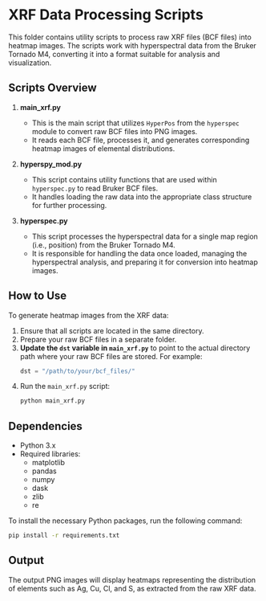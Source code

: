 # XRF Data Processing Scripts

This folder contains utility scripts to process raw XRF files (BCF files) into heatmap images. The scripts work with hyperspectral data from the Bruker Tornado M4, converting it into a format suitable for analysis and visualization.

## Scripts Overview

1. **main_xrf.py**
   - This is the main script that utilizes `HyperPos` from the `hyperspec` module to convert raw BCF files into PNG images.
   - It reads each BCF file, processes it, and generates corresponding heatmap images of elemental distributions.
   
2. **hyperspy_mod.py**
   - This script contains utility functions that are used within `hyperspec.py` to read Bruker BCF files.
   - It handles loading the raw data into the appropriate class structure for further processing.

3. **hyperspec.py**
   - This script processes the hyperspectral data for a single map region (i.e., position) from the Bruker Tornado M4.
   - It is responsible for handling the data once loaded, managing the hyperspectral analysis, and preparing it for conversion into heatmap images.

## How to Use

To generate heatmap images from the XRF data:

1. Ensure that all scripts are located in the same directory.
2. Prepare your raw BCF files in a separate folder.
3. **Update the `dst` variable in `main_xrf.py`** to point to the actual directory path where your raw BCF files are stored. For example:
   ```python
   dst = "/path/to/your/bcf_files/"
   ```
4. Run the `main_xrf.py` script:
   ```bash
   python main_xrf.py
   ```

## Dependencies
   - Python 3.x
   - Required libraries:
      - matplotlib
      - pandas
      - numpy
      - dask
      - zlib
      - re
        
To install the necessary Python packages, run the following command:
   ```bash
   pip install -r requirements.txt
  ```

## Output
The output PNG images will display heatmaps representing the distribution of elements such as Ag, Cu, Cl, and S, as extracted from the raw XRF data.
